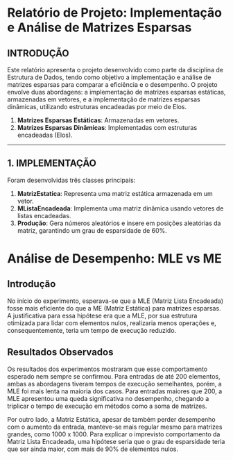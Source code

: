 # Relatório de Projeto: Implementação e Análise de Matrizes Esparsas

## INTRODUÇÃO
Este relatório apresenta o projeto desenvolvido como parte da disciplina de Estrutura de Dados, tendo como objetivo a implementação e análise de matrizes esparsas para comparar a eficiência e o desempenho. O projeto envolve duas abordagens: a implementação de matrizes esparsas estáticas, armazenadas em vetores, e a implementação de matrizes esparsas dinâmicas, utilizando estruturas encadeadas por meio de Elos.

1. **Matrizes Esparsas Estáticas**: Armazenadas em vetores.
2. **Matrizes Esparsas Dinâmicas**: Implementadas com estruturas encadeadas (Elos).



---

## 1. IMPLEMENTAÇÃO
Foram desenvolvidas três classes principais:
1. **MatrizEstatica**: Representa uma matriz estática armazenada em um vetor.
2. **MListaEncadeada**: Implementa uma matriz dinâmica usando vetores de listas encadeadas.
3. **Produção**: Gera números aleatórios e insere em posições aleatórias da matriz, garantindo um grau de esparsidade de 60%.

# Análise de Desempenho: MLE vs ME

## Introdução
No início do experimento, esperava-se que a MLE (Matriz Lista Encadeada) fosse mais eficiente do que a ME (Matriz Estática) para matrizes esparsas. A justificativa para essa hipótese era que a MLE, por sua estrutura otimizada para lidar com elementos nulos, realizaria menos operações e, consequentemente, teria um tempo de execução reduzido.

## Resultados Observados
Os resultados dos experimentos mostraram que esse comportamento esperado nem sempre se confirmou. Para entradas de até 200 elementos, ambas as abordagens tiveram tempos de execução semelhantes, porém, a MLE foi mais lenta na maioria dos casos. Para entradas maiores que 200, a MLE apresentou uma queda significativa no desempenho, chegando a triplicar o tempo de execução em métodos como a soma de matrizes.

Por outro lado, a Matriz Estática, apesar de também perder desempenho com o aumento da entrada, manteve-se mais regular mesmo para matrizes grandes, como 1000 x 1000.
Para explicar o imprevisto comportamento da Matriz Lista Encadeada, uma hipótese seria que o grau de esparsidade teria que ser ainda maior, com mais de 90% de elementos nulos.

